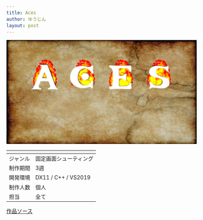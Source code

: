 ```yaml
---
title: Aces
author: ゆうじん
layout: post
---
```


<span class="image featured"><img src="assets/images/img/Games/game1.png" alt="" /></span>

<div class="table-wrapper">
  <table>
    <thead>
      <tr>
        <th> </th>
        <th> </th>
      </tr>
    </thead>
    <tbody>
      <tr>
        <td>ジャンル</td>
        <td>固定画面シューティング</td>
      </tr>
      <tr>
        <td>制作期間</td>
        <td>3週</td>
      </tr>
      <tr>
        <td>開発環境</td>
        <td>DX11 / C++ / VS2019</td>
      </tr>
      <tr>
        <td>制作人数</td>
        <td>個人</td>
      </tr>
      <tr>
        <td>担当</td>
        <td>全て</td>
      </tr>
    </tbody>
  </table>
</div>

<footer>
    <a href="https://github.com/YevgeniiDimoglo/2D-GameEngine" class="button scrolly">作品ソース</a>
</footer>
